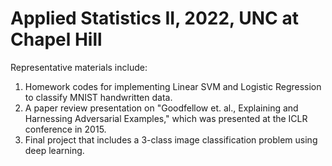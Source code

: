 # Applied Statistics II, 2022, UNC at Chapel Hill
Representative materials include:
1. Homework codes for implementing Linear SVM and Logistic Regression to classify MNIST handwritten data.
2. A paper review presentation on "Goodfellow et. al., Explaining and Harnessing Adversarial Examples," which was presented at the ICLR conference in 2015.
3. Final project that includes a 3-class image classification problem using deep learning.

